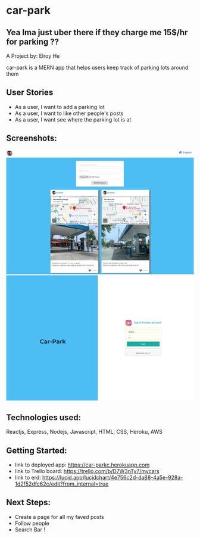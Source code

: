 
# car-park

## Yea Ima just uber there if they charge me 15$/hr for parking ??

A Project by: Elroy He

car-park is a MERN app that helps users keep track of parking lots around them

## User Stories
  * As a user, I want to add a parking lot
  * As a user, I want to like other people's posts
  * As a user, I want see where the parking lot is at

## Screenshots:

![Screen Shot](/public/sc2.png)
![Screen Shot](/public/sc1.png)

## Technologies used:

Reactjs, Express, Nodejs, Javascript, HTML, CSS, Heroku, AWS

## Getting Started:

  * link to deployed app: https://car-parkc.herokuapp.com
  * link to Trello board: https://trello.com/b/D7W3nTy7/mycars
  * link to erd: https://lucid.app/lucidchart/4e756c2d-da88-4a5e-928a-1d2f52dfc62c/edit?from_internal=true
## Next Steps:

  * Create a page for all my faved posts
  * Follow people
  * Search Bar !
